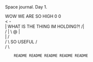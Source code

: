 
Space journal. Day 1.     

 WOW WE ARE SO HIGH
     0   0  
      <
       -  
       |                WHAT IS THE THING IM HOLDING?!
      /|\
    /  |  \ 
   @   |    \
       |
      / \
     /   \                  SO USEFUL
    /     \
   /        \

        README README README README README